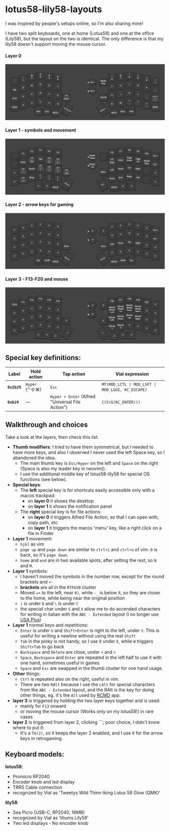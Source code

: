 # lotus58-lily58-layouts

I was inspired by people's setups online, so I'm also sharing mine!

I have two split keyboards, one at home (Lotus58) and one at the office (Lily58), but the layout on the two is identical. The only difference is that my lily58 doesn't support moving the mouse cursor.

#### Layer 0

![Layer0](img/layer0.jpg)

#### Layer 1 - symbols and movement

![Layer1](img/layer1.jpg)

#### Layer 2 - arrow keys for gaming

![Layer2](img/layer2.jpg)

#### Layer 3 - F13-F20 and mouse

![Layer3](img/layer3.jpg)

## Special key definitions:

| Label | Hold action | Tap action | Vial expression |
|-------|-------------|------------|-----------------|
| **`0x2b29`** | `Hyper` (⌃⇧⌘) | `Esc` | `MT(MOD_LCTL \| MOD_LSFT \| MOD_LGUI, KC_ESCAPE)` |
| **`0xb28`** | — | `Hyper + Enter` (Alfred "Universal File Action") | `C(S(G(KC_ENTER)))` |

## Walkthrough and choices

Take a look at the layers, then check this list.

- **Thumb modifiers**: I tried to have them symmetrical, but I needed to have more keys, and also I observed I never used the left Space key, so I abandoned the idea.
    - The main thumb key is `Esc/Hyper` on the left and `Space` on the right (Space is also my leader key in neovim)).
    - I use the additional middle key of lotus58-lily58 for special OS functions (see below).
- **Special keys**:
    - The **left** special key is for shortcuts easily accessible only with a macos trackpad:
        - on **layer 0** it shows the desktop
        - on **layer 1** it shows the notification panel
    - The **right** special key is for file actions:
        - on **layer 0** it triggers Alfred File Action, so that I can open with, copy path, etc
        - on **layer 1** it triggers the macos 'menu' key, like a right click on a file in Finder
- **Layer 1** movement:
    - `hjkl` as vim
    - `page up` and `page down` are similar to `ctrl+i` and `ctrl+o` of vim. `O` is back, so it's `page down`.
    - `home` and `end` are in two available spots, after setting the rest, so `N` and `M`.
- **Layer 1** symbols:
    - I haven't moved the symbols in the number row, except for the round brackets and `+-`
    - **brackets** are all in the `RTFGVB` cluster
    - Moved `=+` to the left, near `0)`, while `-_` is below it, so they are closer to the home, while being near the original position
    - `|` is under `D` and `\` is under `C`
    - the special char under `S` and `X` allow me to do accended characters for writing in italian with the `ABC - Extended` layout (I no longer use [USA Plus](https://github.com/diegobit/usa-plus))
- **Layer 1** normal keys and repetitions:
    - `Enter` is under `U` and `Shift+Enter` is right to the left, under `Y`. This is useful for writing a newline without using the real `Shift`
    - `Tab` in the pinky is not handy, so I use it under `E`, while `W` triggers `Shift+Tab` to go back
    - `Backspace` and `Delete` are close, under `<` and `>`
    - `Space`, `Backspace` and `Enter` are repeated in the left half to use it with one hand, sometimes useful in games
    - `Space` and `Esc` are swapped in the thumb cluster for one hand usage.
- **Other** things:
    - `Ctrl` is repeated also on the right, useful in vim.
    - There are two `RAlt` because I use the `LAlt` for special characters from the `ABC - Extended` layout, and the RAlt is the key for doing other things, eg. it's the `Alt` used by [RCMD](https://lowtechguys.com/rcmd/) app.
- **layer 3** is triggered by holding the two layer keys together and is used:
    - mainly for `F13` onward
    - or moving the mouse cursor (Works only on my lotus58!) in rare cases
- **layer 2** is triggered from layer 2, clicking `\``; poor choice, I didn't know where to put it:
    - It's a `TG(2)`, so it keeps the layer 2 enabled, and I use it for the arrow keys in retrogaming.

## Keyboard models:

**lotus58**:

- Promicro RP2040
- Encoder knob and led display
- TRRS Cable connection
- recognized by Vial as 'Tweetys Wild Thinn tking Lotus 58 Glow (QMK)'

**lily58**:

- Sea Picro (USB-C, RP2040, 16MB)
- recognized by Vial as 'liliums Lily58'
- Two led displays - No encoder knob
